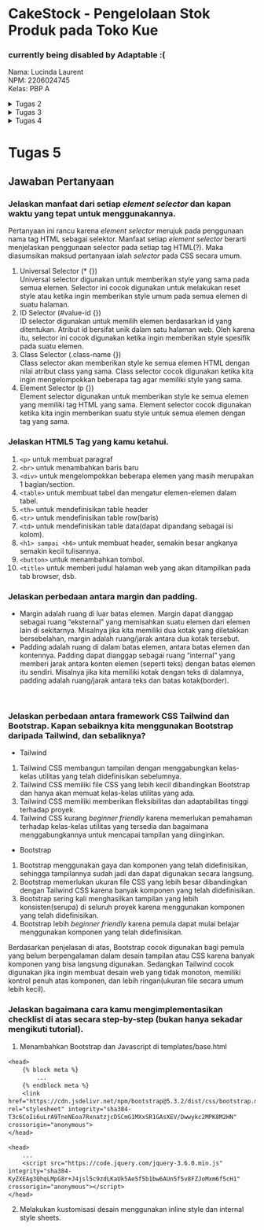 # CakeStock - Pengelolaan Stok Produk pada Toko Kue
### currently being disabled by Adaptable :( 

Nama: Lucinda Laurent<br>
NPM: 2206024745<br>
Kelas: PBP A<br>

<details>
<summary>Tugas 2</summary>

## Checklist Tugas
- [x] Membuat sebuah proyek Django baru. <br>
* Membuat repositori github baru dengan nama "cakestock" dengan visibilitas _public_
* Membuat direktori lokal dengan nama "cakestock" juga lalu membuka _command prompt_ dari dalam direktori tersebut
* Membuat _branch_ utama dengan nama main dengan perintah `git branch -M main`
* Menghubungkan direktori lokal dengan repositori github menggunakan `git remote add origin https://github.com/lucindalaurent/cakestock.git`
* Menambahkan file .gitignore
* Membuat _virtual environment_ dengan perintah `python -m venv env`
* Mengaktifkan _virtual environment_ tersebut dengan perintah `env\Scripts\activate.bat`
* Membuat berkas `requirements.txt` berisi _dependencies_ yang dibutuhkan:
 ```bash
django
gunicorn
whitenoise
psycopg2-binary
requests
urllib3
```
* Meng-_install dependencies_ tersebut dengan perintah `pip install -r requirements.txt`
* Membuat proyek Django bernama `cakestock` dengan perintah `django-admin startproject cakestock .`
* Melakukan konfigurasi proyek dengan menambahkan * pada `ALLOWED_HOSTS` di `settings.py`supaya aplikasi dapat diakses secara luas
* Melakukan `add`, `commit`, dan `push` untuk menyimpan perubahan sementara <br>
- [x] Membuat aplikasi dengan nama `main` pada proyek tersebut.<br>
* Masih di direktori utama, aktifkan _virtual environment_ yang telah dibuat
* Jalankan perintah `python manange.py startapp main` untuk membentuk struktur awal aplikasi
* Daftarkan aplikasi main ke dalam proyek dengan membuka `settings.py`, kemudian tambahkan `main` ke dalam daftar `INSTALLED_APPS`
```bash
INSTALLED_APPS = [
    ...,
    'main',
    ...
]
```
- [x] Melakukan routing pada proyek agar dapat menjalankan aplikasi `main`.<br>
* Membuka berkas `urls.py` dalam direktori proyek `cakestock`.
* Mengimpor fungsi `include`, lalu tambahkan rute url untuk mengarahkan ke tampilan `main`  

```bash
urlpatterns = [
    ...
    path('main/', include('main.urls')),
    ...
]
```
- [x] Membuat model pada aplikasi main dengan nama Item dan memiliki atribut sebagai berikut. <br>
* _name_ sebagai nama item dengan tipe CharField.
* _amount_ sebagai jumlah item dengan tipe IntegerField.
* _description_ sebagai deskripsi item dengan tipe TextField. 
* _price_ sebagai harga item dengan tipe IntegerField (tidak wajib)<br>
Dilakukan dengan membuka models.py pada direktori aplikasi `main` kemudian mengisi file dengan kode:
```bash
from django.db import models
class Item(models.Model):
    name = models.CharField(max_length=255)
    amount = models.IntegerField()
    description = models.TextField()
    price = models.IntegerField()
```
Lalu membuat berkas migrasi berisi perubahan model yang belum diaplikasikan dengan perintah `python manage.py makemigrations`. Berkas migrasi tersebut diterapkan ke dalam basis data lokal menggunakan `python manage.py migrate`

- [x] Membuat sebuah fungsi pada views.py untuk dikembalikan ke dalam sebuah template HTML yang menampilkan nama aplikasi serta nama dan kelas kamu.
* Pada berkas `views.py` ditambahkan fungsi `render_main` untuk me-_render_ tampilan html menggunakan data yang diberikan. 
```bash
from django.shortcuts import render
def render_main(request):
    context = {
        'appname': 'CakeStock',
        'name': 'Lucinda Laurent',
        'class': 'PBP A'
    }

    return render(request, "main.html", context)
```
- [x] Membuat sebuah routing pada urls.py aplikasi main untuk memetakan fungsi yang telah dibuat pada `views.py`. 
* Membuat berkas `urls.py` di dalam direktori `main`.
* Mengisi file tersebut dengan 
```bash
from django.urls import path
from main.views import render_main

app_name = 'main'

urlpatterns = [
    path('', render_main, name='render_main'),
]
```
Sebelum melakukan deployment, saya memastikan untuk melakukan git add, commit, dan push semua perubahan yang saya lakukan pada direktori cakestock.
- [ ] Melakukan deployment ke Adaptable terhadap aplikasi yang sudah dibuat sehingga nantinya dapat diakses oleh teman-temanmu melalui Internet.
* Karena sudah memiliki akun, saya bisa langsung _sign in_ menggunakan akun github proyek.
* Setelah _sign in_, tekan tombol `New App`. Pilih `Connect an Existing Repository.`
* Menghubungkan Adaptable.io dengan GitHub dan memiilih _All Repositories_ pada proses instalasi.
* Memilih repositori proyek cakestock sebagai basis aplikasi yang akan di-deploy
* Memilih Python App Template sebagai template deployment.
* Memilih PostgreSQL sebagai tipe basis data yang akan digunakan.
* Menyesuaikan versi Python dengan spesifikasi aplikasi saya yaitu python 3.11. 
* Pada bagian Start Command masukkan perintah python manage.py `migrate && gunicorn cakestock.wsgi`.
* Memasukkan `CakeStock` sebagai nama aplikasi yang juga akan menjadi nama domain situs web aplikasi.
* Mencentang bagian `HTTP Listener on PORT` dan klik `Deploy App` untuk memulai proses deployment aplikasi. -> belum berhasil deploy

- [x] Membuat sebuah README.md yang berisi tautan menuju aplikasi Adaptable yang sudah di-deploy, serta jawaban dari beberapa pertanyaan berikut. <br>
Tautan menuju aplikasi Adaptable belum tersedia :(

## Buatlah bagan yang berisi request client ke web aplikasi berbasis Django beserta responnya dan jelaskan pada bagan tersebut kaitan antara urls.py, views.py, models.py, dan berkas html.
![Ini bagan](img/bagan_request_client.jpg)
Penjelasan:
1. Saat _user_ melakukan _request_ ke internet, Django akan menerima http _request_
2. Jika _path_ http _request_ yang diterima ada di dalam `urls.py`,  _request_ akan diteruskan dan memanggil fungsi pada `views.py`.
3. Secara umum, View`(views.py)`akan memproses _request_ sesuai dengan fungsi yang telah definisikan dengan mengambil data dari _database_ `(models.py)` dan menyajikan data tersebut sesuai isi file html di dalam Template(melakukan render template). Selain membaca, View juga bisa menulis atau menambahkan data ke _database_. 
4. Setelah prosesnya selesai, _request_ dari _user_ akan dikembalikan sebagai _response_ yaitu halaman html yang telah di-_render_.

## Jelaskan mengapa kita menggunakan virtual environment? Apakah kita tetap dapat membuat aplikasi web berbasis Django tanpa menggunakan virtual environment? <br>
_Virtual environment_ adalah alat yang membantu memisahkan dependensi yang diperlukan oleh proyek berbeda dengan membuat lingkungan virtual python terisolasi untuk proyek tersebut. Kita menggunakan _virtual environment_ karena penggunaan _virtual environment_ memiliki banyak keunggulan.
Setiap _virtual environment_ memiliki _package_ tersendiri yang terisolasi dari _global package_ maupun _package_ dari _virtual environment_ lainnya. Ini memungkinkan kita untuk memiliki versi _package_ yang berbeda untuk proyek-proyek yang berbeda tanpa khawatir akan adanya konflik. Selain itu, kita dapat membuat file `requirements.txt` yang mencantumkan semua _package_ dan versi yang dibutuhkan oleh proyek kita. Jika seseorang ingin menjalankan kode kita di mesin mereka, mereka hanya perlu membuat _virtual environment_ baru dan menginstal semua paket yang tercantum dalam file `requirements.txt`. Ini memastikan bahwa mereka memiliki semua _dependencies_ yang diperlukan dan dalam versi yang tepat. Oleh karena itu, penggunaan _virtual environment_ sangat membantu dalam kolaborasi dan penyebaran kode. <br>
Ya, kita dapat tetap membuat aplikasi web berbasis Django tanpa menggunakan _virtual environment_. Jika proyek aplikasi web kita sederhana dan tidak bersifat _package-dependent_, kita tidak memerlukan isolasi untuk versi _package_ yang berbeda. Namun jika proyek kita memerlukan _package_ atau _library_ tambahan, sebaiknya kita memang menggunakan _virtual environment_ untuk mengelola _dependencies_ dan mencegah konflik antarversi _package_ yang berbeda. 

## Jelaskan apakah itu MVC, MVT, MVVM dan perbedaan dari ketiganya. <br>
MVC, MVT, dan MVVM adalah macam-macam pola desain populer dalam pengembangan perangkat lunak yang digunakan untuk memisahkan logika aplikasi menjadi komponen-komponen yang berbeda.
1. MVC: Model-View-Controller 
* Model: komponen yang berisi tentang logika bisnis dan status data yang ada di dalam aplikasi. Komponen ini bertugas untuk mendapatkan dan memanipulasi data, berkomunikasi dengan Controller, berinteraksi dengan database, terkadang memperbarui tampilan dari aplikasi yang dikembangkan.<br>
* View: komponen yang berhubungan dengan antarmuka pengguna, biasanya terdiri dari HTML/CSS.XML. View berkerja sama dengan Controller untuk menciptakan tampilan dinamis pada aplikasi yang dikembangkan. Selain bertugas untuk menangani antarmuka dan interaksi pengguna, komponen View juga memiliki tugas untuk menyajikan data yang sesuai untuk pengguna.<br>
* Controller: komponen yang berfungsi sebagai komunikator antara View dan model. Komponen ini membutuhkan suatu input pengguna dari layanan View/REST. Lalu Permintaan “Get Data” diproses dari model dan diteruskan ke View untuk ditampilkan ke pengguna.<br>
2. MVT: Model-View-Template
MVT adalah variasi dari pola MVC yang digunakan oleh Django. Dalam MVT, “Template” adalah apa yang disebut “View” dalam MVC, dan “View” dalam MVT adalah apa yang disebut “Controller” dalam MVC. Dalam MVT, View bertanggung jawab untuk menangani permintaan dan logika bisnis, sementara Template bertanggung jawab untuk menampilkan data kepada pengguna. <br>
3. MVVM: Model-View-ViewModel
* Model: Model yang digunakan untuk MVVM mirip dengan model yang digunakan MVC, dimana model tersebut terdiri dari data dasar yang digunakan untuk menjalankan perangkat lunak.<br>
* View: View digunakan sebagai antarmuka grafis antara pengguna dan pola desain, serta menampilkan output dari data yang telah diproses. View yang digunakan MVVM mirip dengan View yang digunakan dalam MVC. View pada MVVM juga menangani input user. <br>
* ViewModel: ViewModel di satu sisi adalah abstraksi dari View, lalu di sisi yang lain, sebagai penyedia pembungkus data model untuk ditautkan. ViewModel terdiri dari Model yang diubah menjadi View, dan berisi perintah yang dapat digunakan oleh View untuk memengaruhi Model.
<br>
</details>

<details>
 <summary>Tugas 3</summary>

- [x] Jawaban Pertanyaan <br>
## Apa perbedaan antara form POST dan form GET dalam Django? <br>
Dalam Django, form POST dan GET memiliki perbedaan dalam cara mengirimkan data. Saat menggunakan form POST, browser menggabungkan data formulir, mengkodekannya untuk transmisi, mengirimkannya ke server, dan kemudian menerima kembali responsnya. Form POST digunakan ketika data yang dikirimkan akan mengubah database di server. Misalnya saat pengguna mengisi form pendaftaran atau login yang memerlukan password. Sedangkan form GET digunakan untuk form yang tidak mengubah data pengguna, seperti form pencarian. Metode ini menggabungkan data yang dikirimkan menjadi string dan menggunakan string tersebut untuk membuat URL. URL akan berisi alamat tujuan pengiriman data, serta _keys_ dan _values_ dari data. Hal ini ditandai dengan adanya parameter dalam URL, seperti "?query=search_term". Dengan demikian, form POST lebih aman dari GET karena data yang dikirimkan tidak terlihat dalam URL. Artinya data tersebut tidak akan disimpan dalam log server atau riwayat browser. Sebaliknya, form GET mengirimkan data melalui URL, yang berarti data tersebut bisa terlihat oleh siapa saja yang melihat URL dan bisa disimpan dalam log server atau riwayat browser. Oleh karena itu, form GET cocok digunakan untuk form pencarian web karena URL yang mewakili permintaan GET dapat dengan mudah di-bookmark, dibagikan, atau dikirim ulang. <br>

## Apa perbedaan utama antara XML, JSON, dan HTML dalam konteks pengiriman data? <br>
JSON dan XML adalah representasi data yang digunakan dalam pertukaran data antaraplikasi.
1. XML (eXtensible Markup Language):
* XML adalah bahasa markup yang digunakan untuk membuat dokumen yang dapat dibaca oleh manusia maupun mesin.
* XML biasanya digunakan untuk mengirim data yang kompleks dan sangat terstruktur seperti dokumen atau laporan keuangan.
* XML merepresentasikan item data menggunakan tag dan membentuk struktur pohon dengan _namespace_ untuk kategori data yang berbeda.
* XML tidak mendukung penggunaan _array_
* Struktur tag XML lebih kompleks untuk ditulis dan dibaca sehingga menghasilkan file yang memerlukan banyak ruang.
* Struktur XML rentan terhadap modifikasi yang tidak sah dan deklarasi tipe dokumen eksternal (external document type declaration/DTD) yang tidak terstruktur. 

2. JSON (JavaScript Object Notation):
* JSON adalah format pertukaran data menggunakan teks yang dapat dibaca baik oleh manusia maupun mesin.
* JSON umumnya merupakan pilihan yang lebih baik untuk API, aplikasi seluler, dan penyimpanan data.
* JSON merepresentasikan data sebagai objek yang berisi pasangan _attribute-value_
* JSON mendukung penggunaan _array_
* JSON memiliki ukuran file yang lebih kecil dan transmisi data yang lebih cepat.
* Selain terkesan ringan dan mudah digunakan, JSON memiliki keamanan data yang lebih baik dibandingkan XML.

3. HTML (HyperText Markup Language):
* HTML adalah bahasa markup standar untuk dokumen yang dirancang untuk ditampilkan di browser web.
* HTML tidak dirancang untuk menyimpan data. Sebaliknya, HTML digunakan untuk menampilkan data dan fokus pada bagaimana data terlihat dan disajikan.
* HTML menggunakan tag untuk menentukan bagaimana konten ditampilkan dalam browser web.

#### Dalam konteks pengiriman data, XML dan JSON digunakan untuk menyimpan dan mengirim data, sementara HTML digunakan untuk menampilkan data. XML dan JSON digunakan saat data perlu dikirim dari server ke klien atau sebaliknya, sementara HTML digunakan untuk menampilkan data tersebut ke pengguna. HTML bukanlah suatu bentuk representasi data. Akan tetapi, HTML dapat digunakan untuk mengumpulkan dan mengirim data ke server dengan menggunakan elemen `form`<br>

## Mengapa JSON sering digunakan dalam pertukaran data antara aplikasi web modern? <br>
Meningkatnya popularitas JavaScript turut meningkatkan popularitas JSON. Banyak pengembang yang bekerja dengan JavaScript lebih memilih sintaks JSON yang mudah dibaca daripada struktur XML yang kompleks. Selain itu, JSON lebih mudah diurai daripada XML. Kita dapat mengurai file JSON menjadi objek siap pakai yang dapat dibaca oleh manusia dan mesin. Berikut adalah kelebihan JSON yang menjadi alasan JSON sering digunakan:
1. **Ringan dan efisien**: JSON adalah format pertukaran data yang ringan, memungkinkan pertukaran data yang cepat dan efisien antara server dan klien.
2. **Mudah dibaca dan dipahami**: JSON mudah dibaca oleh manusia dan mesin, yang memudahkan pengembangan dan debugging.
3. **Struktur data fleksibe**l: JSON dapat merepresentasikan berbagai jenis data, termasuk tipe data dasar seperti string, angka, boolean, serta struktur yang lebih kompleks seperti objek dan array.
4. **Kompatibilitas lintas platform**: JSON didukung oleh sebagian besar bahasa pemrograman modern, memungkinkan data dalam format JSON dapat dengan mudah diolah dan dimanipulasi di berbagai platform dan lingkungan.  
5. **Ideal untuk API**: JSON bersifat independen dari setiap bahasa pemrograman dan merupakan output API umum dalam berbagai aplikasi. JSON sering digunakan pada API karena strukturnya yang sederhana dan mudah dipahami. <br>

## Jelaskan bagaimana cara kamu mengimplementasikan checklist secara step-by-step.
- [x] Membuat input form untuk menambahkan objek model pada app sebelumnya.
Sebelum kita membuat form, kita perlu membuat suatu _skeleton_ yang berfungsi sebagai kerangka _views_ untuk memastikan adanya konsistensi dalam desain situs web kita, serta memperkecil kemungkinan terjadinya redundansi kode. 
1. Membuat folder `templates` pada root folder dan membuat sebuah berkas HTML baru bernama `base.html` dengan isi sebagai berikut
```
{% load static %}
<!DOCTYPE html>
<html lang="en">
    <head>
        <meta charset="UTF-8" />
        <meta
            name="viewport"
            content="width=device-width, initial-scale=1.0"
        />
        {% block meta %}
        {% endblock meta %}
    </head>

    <body>
        {% block content %}
        {% endblock content %}
    </body>
</html>
```
2. Mengedit `TEMPLATES` pada file `settings.py` di subdirektori `cakestock` agar file `base.html` terdeteksi sebagai file template
```
...
TEMPLATES = [
    {
        'BACKEND': 'django.template.backends.django.DjangoTemplates',
        'DIRS': [BASE_DIR / 'templates'], # Tambahkan kode ini
        'APP_DIRS': True,
        ...
    }
]
...
```
Selanjutnya kita sudah bisa mulai membuat form
1. Membuat berkas baru pada direktori `main` dengan nama `forms.py` untuk membuat struktur form yang dapat menerima data item baru. Isi dari `forms.py`adalah 
```
from django.forms import ModelForm
from main.models import Item

class ItemForm(ModelForm):
    class Meta:
        #Ketika data dari form disimpan, isi dari form akan disimpan menjadi sebuah objek Item
        model = Item
        #Field/atribut dari object Item
        fields = ["name", "amount", "description", "price"]

```
2. Mengupdate berkas `views.py` pada folder `main`: 
* Menambahkan import
```
from django.http import HttpResponseRedirect
from main.forms import ProductForm
from django.urls import reverse
```
* Menambahkan fungsi `create_item`
```
def create_item(request):
    form = ItemForm(request.POST or None)

    if form.is_valid() and request.method == "POST":
        form.save()
        return HttpResponseRedirect(reverse('main:render_main'))

    context = {'form': form}
    return render(request, "create_item.html", context)
```
* Mengedit fungsi `render_main` menjadi seperti di bawah
```
def render_main(request):
    items = Item.objects.all()
    
    context = {
        'appname': 'CakeStock',
        'name': 'Lucinda Laurent',
        'class': 'PBP A',
        'items': items
    }

    return render(request, "main.html", context)
```
3. Mengimpor fungsi `create_item` pada `urls.py` di folder `main`
4. Menambahkan _path url_ ke dalam `urlpatterns` pada `urls.py` di `main` untuk mengakses fungsi `create_item`
```
path('create-item', create_item, name='create_item')
```
5. Membuat berkas HTML baru dengan nama `create_item.html` pada direktori `main/templates` yang berisi
```
{% extends 'base.html' %} 

{% block content %}
<h1>Add New Item</h1>

<form method="POST">
    {% csrf_token %}
    <table>
        {{ form.as_table }}
        <tr>
            <td></td>
            <td>
                <input type="submit" value="Add Item"/>
                
            </td>
        </tr>
    </table>
</form>

{% endblock %}
```
6. Menambahkan kode berikut di dalam {% block content %} pada `main.html` untuk menampilkan data produk pada html dalam bentuk tabel serta tombol "Add New Item" yang akan redirect ke halaman form.
```
...
<table border="1">
    <tr>
        <th>Name</th>
        <th>Amount</th>
        <th>Description</th>
        <th>Price</th>
    </tr>

    {% comment %} Berikut cara memperlihatkan data produk di bawah baris ini {% endcomment %}

    {% for item in items %}
    <tr>
        <td>{{item.name}}</td>
        <td>{{item.amount}}</td>
        <td>{{item.description}}</td>
        <td>{{item.price}}</td>
    </tr>
    {% endfor %}
</table>

<br />

<a href="{% url 'main:create_item' %}">
    <button>
        Add New Item
    </button>
</a>
{% endblock content %}
```
- [x] Tambahkan 5 fungsi views untuk melihat objek yang sudah ditambahkan dalam format HTML, XML, JSON, XML by ID, dan JSON by ID.
1. Fungsi views untuk menampilkan data objek pada html sudah dihandle oleh fungsi `render_main`
2. Mengimpor module dan class yang dibutuhkan
```
from django.http import HttpResponse
from django.core import serializers
```
3. Menambahkan fungsi-fungsi berikut pada `views.py` di folder `main`:
* Fungsi `show_xml`
```
def show_xml(request):
    data = Item.objects.all()
    return HttpResponse(serializers.serialize("xml", data), content_type="application/xml")
```
* Fungsi `show_json` 
```
def show_json(request):
    data = Item.objects.all()
    return HttpResponse(serializers.serialize("json", data), content_type="application/json")
```
* Fungsi `show_xml_by_id`
```
def show_xml_by_id(request, id):
    data = Item.objects.filter(pk=id)
    return HttpResponse(serializers.serialize("xml", data), content_type="application/xml")
```
* Fungsi `show_json_by_id`
```
def show_json_by_id(request, id):
    data = Item.objects.filter(pk=id)
    return HttpResponse(serializers.serialize("json", data), content_type="application/json")
```
- [x] Membuat routing URL untuk masing-masing views yang telah ditambahkan.
1. Mengimpor semua fungsi views yang telah dibuat ke `urls.py` pada folder `main`
```
from main.views import render_main, create_item, show_xml, show_json, show_xml_by_id, show_json_by_id 
```
2. Menambahkan _path url_ ke dalam `urlpatterns` untuk mengakses fungsi yang sudah diimpor tadi.
```
...
    path('xml/', show_xml, name='show_xml'), 
    path('json/', show_json, name='show_json'),
    path('xml/<int:id>/', show_xml_by_id, name='show_xml_by_id'),
    path('json/<int:id>/', show_json_by_id, name='show_json_by_id')
```

## Mengakses kelima URL di poin 2 menggunakan Postman, membuat screenshot dari hasil akses URL pada Postman
### Hasil akses HTML
![html](img/postman_tugas3/html.png)
### Hasil akses XML
![xml](img/postman_tugas3/xml.png)
### Hasil akses JSON
![json](img/postman_tugas3/json.png)
### Hasil akses XML by ID
![xml_id](img/postman_tugas3/xml_by_id.png)
### Hasil akses JSON by ID
![json_id](img/postman_tugas3/json_by_id.png)

</details>

<details>
<summary> Tugas 4 </summary>
- [x] Jawaban Pertanyaan <br>
## Apa itu Django `UserCreationForm`, dan jelaskan apa kelebihan dan kekurangannya?
`UserCreationForm` adalah impor form bawaan Django yang memudahkan pembuatan formulir pendaftaran pengguna dalam aplikasi web. Dengan formulir ini, pengguna baru dapat mendaftar dengan mudah di situs web kita tanpa kita harus menulis kode dari awal. Untuk menggunakan `UserCreationForm`, kita perlu mengimpornya dari `django.contrib.auth.forms`. Django `UserCreationForm` hanya memiliki 3 buah _fields_: _username, password1, dan _password2_ (field untuk konfirmasi password). Oleh karena itu, kelebihan `UserCreationForm` adalah mudah digunakan dan terintegrasi dengan sistem autentikasi Django. Sedangkan kelemahannya, `UserCreationForm` memiliki _fields_ yang terbatas. Hal ini dapat merugikan, misalnya kita tidak bisa mengirim email verifikasi kepada _user_ yang baru mendaftar karena tidak terdapat _field_ email. Akibatnya kita perlu usaha ekstra untuk memodifikasi dan menambahkan _field_ email atau membuat form registrasi _user_ dari awal.

##  Apa perbedaan antara autentikasi dan otorisasi dalam konteks Django, dan mengapa keduanya penting?
Autentikasi adalah proses verifikasi identitas pengguna untuk membuktikan orang yang mengakses aplikasi adalah orang yang benar. Dengan kata lain, sistem memastikan apakah benar pengguna adalah siapa yang mereka klaim. Misalnya saat kita melakukan proses _login_, kita akan diminta mengisi _username_ dan _password_ untuk memastikan kita hanya bisa masuk ke akun masing-masing. Sistem kemudian memeriksa apakah ada pengguna dengan nama pengguna tersebut dan apakah kata sandi yang diberikan cocok dengan apa yang ada di sistem. 

Di sisi lain, otorisasi adalah proses lanjutan dari autentikasi, yaitu memverifikasi apakah pengguna memiliki akses terhadap _resource_ tertentu. Contoh penerapan otorisasi adalah adanya perbedaan hak akses untuk _admin_ dan _user_. _Admin_ dapat mengakses semua halaman atau _resource_ yang ada pada aplikasi, sedangkan _user_ memiliki akses terbatas. Kedua konsep ini penting karena autentikasi dan otorisasi membantu menjaga keamanan aplikasi web kita dengan melindungi data dan fungsi aplikasi kita dari akses yang tidak sah. Autentikasi memastikan bahwa hanya pengguna yang valid yang dapat masuk ke sistem aplikasi kita, sementara otorisasi memastikan bahwa pengguna hanya dapat melakukan tindakan yang sesuai dengan hak dan peran mereka (membatasi apa yang dapat dilakukan). 

## Apa itu cookies dalam konteks aplikasi web, dan bagaimana Django menggunakan cookies untuk mengelola data sesi pengguna?
_Cookies_ dalam konteks aplikasi web adalah file teks kecil berisi potongan data yang digunakan untuk mengidentifikasi komputer kita saat menggunakan jaringan. _Cookies_ dapat dianggap sebagai suatu token (barisan karakter) untuk mengenali _session_ yang unik pada aplikasi web tertentu. _Cookies_ spesifik digunakan untuk mengidentifikasi pengguna dan meningkatkan pengalaman _browsing_ web mereka. Django menyediakan kerangka kerja sesi yang memungkinkan untuk menyimpan dan mengambil data secara anonim pada basis pengunjung situs. Django mengabstraksi proses pengiriman dan penerimaan _cookies_, dengan menempatkan `session ID` sebagai _cookie_ di sisi klien, dan menyimpan semua data terkait di sisi server. Dengan cara ini, hanya `session ID` yang terlihat oleh pengguna, sementara data sesi tetap tersembunyi di server.
Cara Django menggunakan _cookies_ untuk mengelola data sesi pengguna:
1. Saat pengguna mengunjungi situs web Django, Django menciptakan `session` untuk pengguna tersebut.
2. Django kemudian mengirimkan `cookie` ke browser pengguna yang berisi `session ID`.
3. Ketika pengguna kembali ke situs web, browser mengirimkan `cookie` ini kembali ke server.
4. Django kemudian dapat menggunakan `session ID` ini untuk mengambil data `session` pengguna dari server.

Penggunaan `cookies` memungkinkan Django untuk “mengingat” pengguna dan menyediakan pengalaman yang disesuaikan untuk mereka. Misalnya, situs web _e-commerce_ menggunakan `cookies` untuk mengetahui barang apa yang telah dimasukkan pengguna ke dalam keranjang belanja mereka.

## Apakah penggunaan cookies aman secara default dalam pengembangan web, atau apakah ada risiko potensial yang harus diwaspadai?
Pada dasarnya, _cookies_ aman digunakan dan tidak dapat membawa _virus_ atau _malware_ maupun mentransfer program berbahaya ke pengguna. Namun cara kerja _cookies_ dapat disalahgunakan oleh pihak yang tidak bertanggung jawab. Contoh serangan yang dapat terjadi:
* Cross-Site Request Forgery (CSRF)<br>
Serangan ini dapat terjadi karena browser akan mengirim _cookie_ sebagai respon atas sebuah _request_, tanpa mengecek siapa yang mengirim _request_ tersebut. 
* Cross-Site Scripting (XSS)<br>
Serangan di mana penyerang memasukkan script berbahaya ke dalam situs web. Script berbahaya tersebut kemudian dapat mengakses _cookies_. Jika situs web tidak memiliki prosedur keamanan yang ketat, penyerang dapat mencuri _cookies_, menggunakannya untuk menyamar sebagai pengguna tertentu dan mendapatkan akses ke akun dan informasi pengguna tersebut.

## Implementasi Checklist

- [x] Mengimplementasikan fungsi registrasi, login, dan logout untuk memungkinkan pengguna untuk mengakses aplikasi sebelumnya dengan lancar. <br>
1. Menambahkan fungsi untuk melakukan register, login, dan logout di `views.py`:
* Mengimpor _module, class_, dan `build-in function` yang diperlukan
```
from django.shortcuts import redirect
from django.contrib.auth.forms import UserCreationForm
from django.contrib import messages  
from django.contrib.auth import authenticate, login
from django.contrib.auth import logout
```
* Membuat fungsi register
```
def register(request):
    form = UserCreationForm()

    if request.method == "POST":
        form = UserCreationForm(request.POST)
        if form.is_valid():
            form.save()
            messages.success(request, 'Your account has been successfully created!')
            return redirect('main:login')
    context = {'form':form}
    return render(request, 'register.html', context)
```
* Membuat fungsi login
```
def login_user(request):
    if request.method == 'POST':
        username = request.POST.get('username')
        password = request.POST.get('password')
        user = authenticate(request, username=username, password=password)
        if user is not None:
            login(request, user)
            return redirect('main:render_main')
        else:
            messages.info(request, 'Sorry, incorrect username or password. Please try again.')
    context = {}
    return render(request, 'login.html', context)
```
* Membuat fungsi logout
```def logout_user(request):
    logout(request)
    return redirect('main:login')
```
2. Membuat berkas-berkas HTML baru pada folder `main/templates`:
* berkas `register.html`
```
{% extends 'base.html' %}

{% block meta %}
    <title>Register</title>
{% endblock meta %}

{% block content %}  

<div class = "login">
    
    <h1>Register</h1>  

        <form method="POST" >  
            {% csrf_token %}  
            <table>  
                {{ form.as_table }}  
                <tr>  
                    <td></td>
                    <td><input type="submit" name="submit" value="Daftar"/></td>  
                </tr>  
            </table>  
        </form>

    {% if messages %}  
        <ul>   
            {% for message in messages %}  
                <li>{{ message }}</li>  
                {% endfor %}  
        </ul>   
    {% endif %}

</div>  

{% endblock content %}
```
* berkas `login.html`
```
{% extends 'base.html' %}

{% block meta %}
    <title>Login</title>
{% endblock meta %}

{% block content %}

<div class = "login">

    <h1>Login</h1>

    <form method="POST" action="">
        {% csrf_token %}
        <table>
            <tr>
                <td>Username: </td>
                <td><input type="text" name="username" placeholder="Username" class="form-control"></td>
            </tr>
                    
            <tr>
                <td>Password: </td>
                <td><input type="password" name="password" placeholder="Password" class="form-control"></td>
            </tr>

            <tr>
                <td></td>
                <td><input class="btn login_btn" type="submit" value="Login"></td>
            </tr>
        </table>
    </form>

    {% if messages %}
        <ul>
            {% for message in messages %}
                <li>{{ message }}</li>
            {% endfor %}
        </ul>
    {% endif %}     
        
    Don't have an account yet? <a href="{% url 'main:register' %}">Register Now</a>

</div>

{% endblock content %}
```
3. Memodifikasi berkas `main.html` dengan menambahkan tombol _logout_ di bawah tombol _Add New Item_
```
...
<a href="{% url 'main:logout' %}">
    <button>
        Logout
    </button>
</a>
...
```
4. Membuka `urls.py` pada subdirektori `main`, impor fungsi-fungsi yang telah dibuat 
```
from main.views import register, login_user, logout_user
```
5. Menambahkan _path url_ fungsi-fungsi tersebut ke dalam `urlpatterns`
```
...
path('register/', register, name='register'),
path('login/', login_user, name='login'),
path('logout/', logout_user, name='logout'),
...
```
- [x] Membuat dua akun pengguna dengan masing-masing tiga _dummy data_ menggunakan model yang telah dibuat pada aplikasi sebelumnya untuk setiap akun di lokal. <br>
Agar kedua pengguna hanya dapat melihat item masing-masing, kita perlu merestriksi akses halaman `main`

* Buka `views.py` yang ada pada subdirektori `main` dan tambahkan import `login_required`
```
from django.contrib.auth.decorators import login_required
```
* Menambahkan kode `@login_required(login_url='/login')` di atas fungsi `render_main` agar halaman `main` hanya dapat diakses oleh pengguna yang sudah login (terautentikasi).
```
...
@login_required(login_url='/login')
def render_main(request):
...
```

- [x] Menghubungkan model `Item` dengan `User`
1. Mengimpor _User_ pada berkas _models.py_ yang ada pada subdirektori _main_ 
```
...
from django.contrib.auth.models import User
...
```
2. Menambahkan atribut _User_ pada model `Item`
```
class Item(models.Model):
    user = models.ForeignKey(User, on_delete=models.CASCADE)
    ...
```
3. Memodifikasi beberapa fungsi pada berkas `views.py` di subdirektori `main`:
* fungsi `create_item`
Kita akan mengisi field `user` dengan objek User dari return value `request.user` yang sedang terotorisasi untuk menandakan bahwa objek tersebut dimiliki oleh pengguna yang sedang login.
```
def create_item(request):
    form = ItemForm(request.POST or None)

    if form.is_valid() and request.method == "POST":
        product = form.save(commit=False)
        product.user = request.user
        product.save()
        return HttpResponseRedirect(reverse('main:render_main'))

    context = {'form': form}
    return render(request, "create_item.html", context)
```
* fungsi `render_main`
```
def render_main(request):
    products = Product.objects.filter(user=request.user)

    context = {
        'name': request.user.username,
    ...
...
```

4. Menyimpan semua perubahan, dan melakukan migrasi model dengan `python manage.py makemigrations`
5. Melakukan `python manage.py migrate` untuk mengaplikasikan migrasi yang dilakukan pada poin sebelumnya<br>

- [x] Menampilkan detail informasi pengguna yang sedang logged in seperti _username_ dan menerapkan _cookies_ seperti _last login_ pada halaman utama aplikasi.
1. Mengimpor fungsi, class, dan module yang diperlukan pada berkas `views.py` di subdirektori `main`:
```
import datetime
from django.http import HttpResponseRedirect
from django.urls import reverse
```

2. Memodifikasi fungsi `login_user` menjadi seperti berikut:
```
def login_user(request):
    if request.method == 'POST':
        username = request.POST.get('username')
        password = request.POST.get('password')
        user = authenticate(request, username=username, password=password)
        if user is not None:
            login(request, user)
            response = HttpResponseRedirect(reverse("main:render_main")) 
            response.set_cookie('last_login', str(datetime.datetime.now()))
            return response
        else:
            messages.info(request, 'Sorry, incorrect username or password. Please try again.')
    context = {}
    return render(request, 'login.html', context)
```
3. Menambahkan potongan kode `last_login': request.COOKIES['last_login']` ke dalam variabel `context` fungsi `render_main`
```
context = {
        'appname': 'CakeStock',
        'name': request.user.username,
        'class': 'local user',
        'items': items,
        'last_login': request.COOKIES['last_login']
    }
```
4. Memodifikasi fungsi `logout_user` menjadi seperti berikut:
```
def logout_user(request):
    logout(request)
    response = HttpResponseRedirect(reverse('main:login'))
    response.delete_cookie('last_login')
    return response
```
5.  Menambahkan potongan kode berikut di antara tabel dan tombol _logout_ di berkas `main.html` untuk menampilkan data _last login_: 
```
...
<h5>Sesi terakhir login: {{ last_login }}</h5>
...
```
</details>

# Tugas 5
## Jawaban Pertanyaan 
### Jelaskan manfaat dari setiap _element selector_ dan kapan waktu yang tepat untuk menggunakannya.
Pertanyaan ini rancu karena _element selector_ merujuk pada penggunaan nama tag HTML sebagai selektor. Manfaat setiap _element selector_ berarti
menjelaskan penggunaan selector pada setiap tag HTML(?). Maka diasumsikan maksud pertanyaan ialah _selector_ pada CSS secara umum.
1. Universal Selector (* {}) <br>
Universal selector digunakan untuk memberikan style yang sama pada semua elemen. Selector ini cocok digunakan untuk melakukan reset style atau ketika ingin memberikan style umum pada semua elemen di suatu halaman.
2. ID Selector (#value-id {}) <br>
ID selector digunakan untuk memilih elemen berdasarkan id yang ditentukan. Atribut id bersifat unik dalam satu halaman web. Oleh karena itu, selector ini cocok digunakan ketika ingin memberikan style spesifik pada suatu elemen.
3. Class Selector (.class-name {})<br>
Class selector akan memberikan style ke semua elemen HTML dengan nilai atribut class yang sama. Class selector cocok digunakan ketika kita ingin mengelompokkan beberapa tag agar memiliki style yang sama.
4. Element Selector (p {}) <br>
Element selector digunakan untuk memberikan style ke semua elemen yang memiliki tag HTML yang sama. Element selector cocok digunakan ketika kita ingin memberikan suatu style untuk semua elemen dengan tag yang sama.


###  Jelaskan HTML5 Tag yang kamu ketahui.
1. `<p>` untuk membuat paragraf
2. `<br>` untuk menambahkan baris baru
3. `<div>` untuk mengelompokkan beberapa elemen yang masih merupakan 1 bagian/section.
4. `<table>` untuk membuat tabel dan mengatur elemen-elemen dalam tabel. 
5. `<th>` untuk mendefinisikan table header
6. `<tr>` untuk mendefinisikan table row(baris)
6. `<td>` untuk mendefinisikan table data(dapat dipandang sebagai isi kolom).
7. `<h1> sampai <h6>` untuk membuat header, semakin besar angkanya semakin kecil tulisannya. 
8. `<button>` untuk menambahkan tombol.
9. `<title>` untuk memberi judul halaman web yang akan ditampilkan pada tab browser, dsb.


### Jelaskan perbedaan antara margin dan padding.
* Margin adalah ruang di luar batas elemen. 
Margin dapat dianggap sebagai ruang “eksternal” yang memisahkan suatu elemen dari elemen lain di sekitarnya. Misalnya jika kita memiliki dua kotak yang diletakkan bersebelahan, margin adalah ruang/jarak antara dua kotak tersebut.
* Padding adalah ruang di dalam batas elemen, antara batas elemen dan kontennya. 
Padding dapat dianggap sebagai ruang “internal” yang memberi jarak antara konten elemen (seperti teks) dengan batas elemen itu sendiri. Misalnya jika kita memiliki kotak dengan teks di dalamnya, padding adalah ruang/jarak antara teks dan batas kotak(border).
<br>

### Jelaskan perbedaan antara framework CSS Tailwind dan Bootstrap. Kapan sebaiknya kita menggunakan Bootstrap daripada Tailwind, dan sebaliknya?
* Tailwind
1. Tailwind CSS membangun tampilan dengan menggabungkan kelas-kelas utilitas yang telah didefinisikan sebelumnya.
2. Tailwind CSS memiliki file CSS yang lebih kecil dibandingkan Bootstrap dan hanya akan memuat kelas-kelas utilitas yang ada.
3. Tailwind CSS memiliki memberikan fleksibilitas dan adaptabilitas tinggi terhadap proyek.
4. Tailwind CSS kurang _beginner friendly_ karena memerlukan pemahaman terhadap kelas-kelas utilitas yang tersedia dan bagaimana menggabungkannya untuk mencapai tampilan yang diinginkan.


* Bootstrap
1. Bootstrap menggunakan gaya dan komponen yang telah didefinisikan, sehingga tampilannya sudah jadi dan dapat digunakan secara langsung.
2. Bootstrap memerlukan ukuran file CSS yang lebih besar dibandingkan dengan Tailwind CSS karena banyak komponen yang telah didefinisikan.
3. Bootstrap sering kali menghasilkan tampilan yang lebih konsisten(serupa) di seluruh proyek karena menggunakan komponen yang telah didefinisikan.
4. Bootstrap lebih _beginner friendly_ karena pemula dapat mulai belajar menggunakan komponen yang telah didefinisikan.

Berdasarkan penjelasan di atas, Bootstrap cocok digunakan bagi pemula yang belum berpengalaman dalam desain tampilan atau CSS karena banyak komponen yang bisa langsung digunakan. Sedangkan Tailwind cocok digunakan jika ingin membuat desain web yang tidak monoton, memiliki kontrol penuh atas komponen, dan lebih ringan(ukuran file secara umum lebih kecil).  

### Jelaskan bagaimana cara kamu mengimplementasikan checklist di atas secara step-by-step (bukan hanya sekadar mengikuti tutorial).
1. Menambahkan Bootstrap dan Javascript di templates/base.html
```
<head>
    {% block meta %}
        ...
    {% endblock meta %}
    <link href="https://cdn.jsdelivr.net/npm/bootstrap@5.3.2/dist/css/bootstrap.min.css" rel="stylesheet" integrity="sha384-T3c6CoIi6uLrA9TneNEoa7RxnatzjcDSCmG1MXxSR1GAsXEV/Dwwykc2MPK8M2HN" crossorigin="anonymous">
</head>
```
```
<head>
    ...
    <script src="https://code.jquery.com/jquery-3.6.0.min.js" integrity="sha384-KyZXEAg3QhqLMpG8r+J4jsl5c9zdLKaUk5Ae5f5b1bw6AUn5f5v8FZJoMxm6f5cH1" crossorigin="anonymous"></script>
</head>
```
2. Melakukan kustomisasi desain menggunakan inline style dan internal style sheets. 




